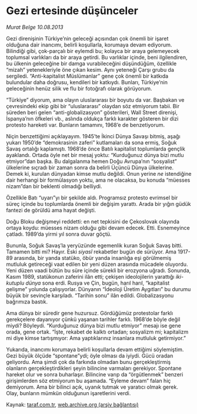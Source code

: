 # Gezi ertesinde düşünceler 

*Murat Belge 10.08.2013*

<div class="yazi"><p>Gezi direnişinin Türkiye’nin geleceği açısından çok önemli bir işaret olduğuna dair inancımı, belirli koşullarla, korumaya devam ediyorum. Bilindiği gibi, çok-parçalı bir eylemdi bu; kolayca bir araya gelemeyecek toplumsal varlıkları da bir araya getirdi. Bu varlıklar içinde, beni ilgilendiren, bu ülkenin geleceğine bir damga vurabileceğini düşündüğüm, özellikle “mizah” yetenekleriyle öne çıkan kesim. Aynı yeteneği Çarşı grubu da sergiledi. “Anti-kapitalist Müslümanlar” gene çok önemli bir katkıda bulundular  daha doğrusu, kendileri bir katkıydı. Bunları, Türkiye’nin geleceğinin henüz silik ve flu bir fotoğrafı olarak görüyorum.</p>
<p>“Türkiye” diyorum, ama olayın uluslararası bir boyutu da var. Başbakan ve çevresindeki ekip gibi bir “uluslararası” olaydan söz etmiyorum tabii. Bir süreden beri gelen “anti-globalizasyon” gösterileri, Wall Street direnişi, İspanya’nın öfkeleri vb., aslında oldukça farklı karakter gösteren bir dizi protesto hareketi var. Bunların tamamını, 1968’e de benzetiyorum.</p>
<p>Niçin benzettiğimi açıklayayım. 1945’te İkinci Dünya Savaşı bitmiş, aşağı yukarı 1950’de “demokrasinin zaferi” kutlamaları da sona ermiş, Soğuk Savaş ortalığı kaplamıştı. 1968’de önce Batılı kapitalist toplumlarda gençlik ayaklandı. Ortada öyle net bir mesaj yoktu: “Kurduğunuz dünya bizi mutlu etmiyor”dan başka. Bu dalgalanma hemen Doğu Avrupa’nın “sosyalist” ülkelerine sıçradı  bir zaman sonra da belirli Üçüncü Dünya ülkelerine. Demek ki, kurulan dünyadan kimse mutlu değildi. Onun yerine <i>ne</i> istendiğine dair herhangi bir formülasyon yoktu, ama ne olacaksa, bu konuda “müesses nizam”dan bir beklenti olmadığı belliydi.</p>
<p>Özellikle Batı “uyarı”yı bir şekilde aldı. Programsız protesto evrimsel bir süreç içinde bu toplumlarda önemli bir değişim yarattı. Arada bir yığın güdük fantezi de görüldü ama hayat değişti.</p>
<p>Doğu Bloku değişmeyi reddetti: en net tepkisini de Çekoslovak olayında ortaya koydu: müesses nizam olduğu gibi devam edecek. Etti. Esnemeyince çatladı. 1989’da yirmi yıl sonra duvar göçtü.</p>
<p>Bununla, Soğuk Savaş’la yeryüzünde egemenlik kuran Soğuk Savaş bitti. Tamamen bitti mi? Hayır. Eski <i>siyasî</i> rekabetler bugün de sürüyor. Ama 1917-89 arasında, bir yanda statüko, öbür yanda insanlığa eşi görülmemiş mutluluk getireceği vaat edilen bir yeni düzen arasında mücadele oluyordu. Yeni düzen vaadi bütün bu süre içinde sürekli bir erozyona uğradı. Sonunda, Kasım 1989, statükonun zaferini ilân etti; çekişen ideolojilerin yarattığı <i>iki-kutuplu dünya</i> sona erdi. Rusya ve Çin, bugün, harıl harıl, “kapitalist gelişme” yolunda çalışıyorlar. Dünyanın “İdeoloji Üretim Aygıtları” bu durumu büyük bir sevinçle karşıladı. “Tarihin sonu” ilân edildi. Globalizasyonu bağrımıza bastık. </p>
<p>Ama dünya bir süredir gene huzursuz. Gördüğümüz protestolar farklı gerekçelere dayanıyor  çünkü yaşanan tarihler farklı. 1968’de böyle değil miydi? Böyleydi. “Kurduğunuz dünya bizi mutlu etmiyor” mesajı ise gene orada, gene ortak. “İşte, rekabet de kalktı ortadan; sosyalizm mi; kapitalizm mi diye kimse tartışmıyor: Ama yaptıklarınız insanlara mutluluk getirmiyor.”</p>
<p>Yukarıda, inancımı korumaya belirli koşullarla devam ettiğimi söylemiştim. Gezi büyük ölçüde “spontane”ydi; öyle olması da iyiydi. Gücü oradan geliyordu. Ama şimdi çok da farkında olmadan bunu gerçekleştirmiş olanların gerçekleştirdikleri şeyin bilincine varmaları gerekiyor. Spontane hareket olur ve sonra buharlaşır. Bilincine varıp da “örgütlenmek” benzeri girişimlerden söz etmiyorum bu aşamada. “Eyleme devam” falan hiç demiyorum. Ama bir bilinci açık, uyanık tutmak ve yaratıcı olmak gerek. Olay, bunların mümkün olduğunun işaretlerini verdi.</p>
</div>

Kaynak: [taraf.com.tr](http://www.taraf.com.tr:80/murat-belge/makale-gezi-ertesinde-dusunceler.htm), [web.archive.org (arşiv bağlantısı)](http://web.archive.org/web/20130811103806/http://www.taraf.com.tr:80/murat-belge/makale-gezi-ertesinde-dusunceler.htm)
